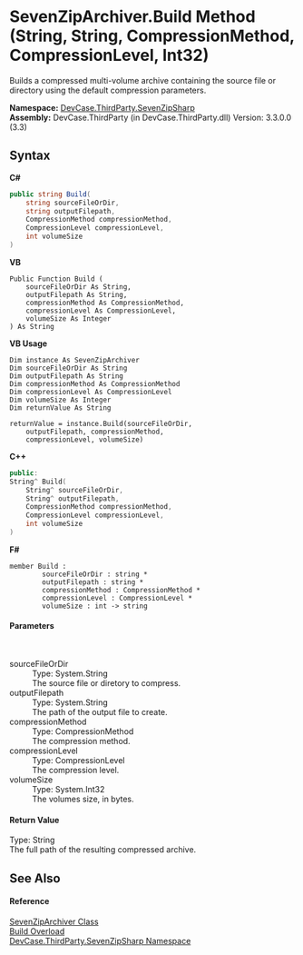 # SevenZipArchiver.Build Method (String, String, CompressionMethod, CompressionLevel, Int32)
 

Builds a compressed multi-volume archive containing the source file or directory using the default compression parameters.

**Namespace:**&nbsp;<a href="N_DevCase_ThirdParty_SevenZipSharp">DevCase.ThirdParty.SevenZipSharp</a><br />**Assembly:**&nbsp;DevCase.ThirdParty (in DevCase.ThirdParty.dll) Version: 3.3.0.0 (3.3)

## Syntax

**C#**<br />
``` C#
public string Build(
	string sourceFileOrDir,
	string outputFilepath,
	CompressionMethod compressionMethod,
	CompressionLevel compressionLevel,
	int volumeSize
)
```

**VB**<br />
``` VB
Public Function Build ( 
	sourceFileOrDir As String,
	outputFilepath As String,
	compressionMethod As CompressionMethod,
	compressionLevel As CompressionLevel,
	volumeSize As Integer
) As String
```

**VB Usage**<br />
``` VB Usage
Dim instance As SevenZipArchiver
Dim sourceFileOrDir As String
Dim outputFilepath As String
Dim compressionMethod As CompressionMethod
Dim compressionLevel As CompressionLevel
Dim volumeSize As Integer
Dim returnValue As String

returnValue = instance.Build(sourceFileOrDir, 
	outputFilepath, compressionMethod, 
	compressionLevel, volumeSize)
```

**C++**<br />
``` C++
public:
String^ Build(
	String^ sourceFileOrDir, 
	String^ outputFilepath, 
	CompressionMethod compressionMethod, 
	CompressionLevel compressionLevel, 
	int volumeSize
)
```

**F#**<br />
``` F#
member Build : 
        sourceFileOrDir : string * 
        outputFilepath : string * 
        compressionMethod : CompressionMethod * 
        compressionLevel : CompressionLevel * 
        volumeSize : int -> string 

```


#### Parameters
&nbsp;<dl><dt>sourceFileOrDir</dt><dd>Type: System.String<br />The source file or diretory to compress.</dd><dt>outputFilepath</dt><dd>Type: System.String<br />The path of the output file to create.</dd><dt>compressionMethod</dt><dd>Type: CompressionMethod<br />The compression method.</dd><dt>compressionLevel</dt><dd>Type: CompressionLevel<br />The compression level.</dd><dt>volumeSize</dt><dd>Type: System.Int32<br />The volumes size, in bytes.</dd></dl>

#### Return Value
Type: String<br />The full path of the resulting compressed archive.

## See Also


#### Reference
<a href="T_DevCase_ThirdParty_SevenZipSharp_SevenZipArchiver">SevenZipArchiver Class</a><br /><a href="Overload_DevCase_ThirdParty_SevenZipSharp_SevenZipArchiver_Build">Build Overload</a><br /><a href="N_DevCase_ThirdParty_SevenZipSharp">DevCase.ThirdParty.SevenZipSharp Namespace</a><br />